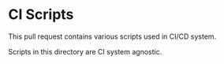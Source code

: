 # CI Scripts

This pull request contains various scripts used in CI/CD system.

Scripts in this directory are CI system agnostic.
